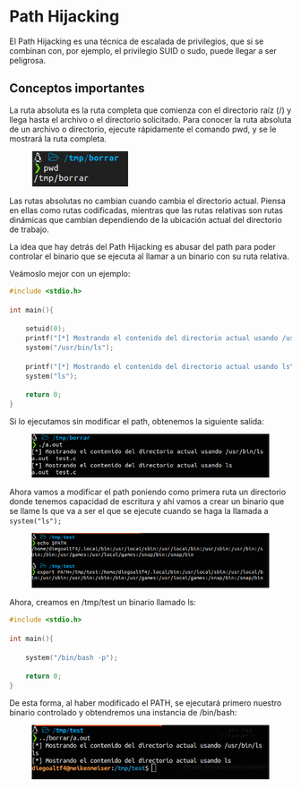 # Path Hijacking

El Path Hijacking es una técnica de escalada de privilegios, que si se combinan con, por ejemplo, el privilegio SUID o sudo, puede llegar a ser peligrosa.

## Conceptos importantes

La ruta absoluta es la ruta completa que comienza con el directorio raíz (/) y llega hasta el archivo o el directorio solicitado. Para conocer la ruta absoluta de un archivo o directorio, ejecute rápidamente el comando pwd, y se le mostrará la ruta completa.

<figure><img src="../../../.gitbook/assets/image (8).png" alt=""><figcaption></figcaption></figure>

Las rutas absolutas no cambian cuando cambia el directorio actual. Piensa en ellas como rutas codificadas, mientras que las rutas relativas son rutas dinámicas que cambian dependiendo de la ubicación actual del directorio de trabajo.

La idea que hay detrás del Path Hijacking es abusar del path para poder controlar el binario que se ejecuta al llamar a un binario con su ruta relativa.

Veámoslo mejor con un ejemplo:

```c
#include <stdio.h>

int main(){

    setuid(0);
    printf("[*] Mostrando el contenido del directorio actual usando /usr/bin/ls\n");
    system("/usr/bin/ls");

    printf("[*] Mostrando el contenido del directorio actual usando ls\n");
    system("ls");

    return 0;
}

```

Si lo ejecutamos sin modificar el path, obtenemos la siguiente salida:

<figure><img src="../../../.gitbook/assets/image (6).png" alt=""><figcaption></figcaption></figure>

Ahora vamos a modificar el path poniendo como primera ruta un directorio donde tenemos capacidad de escritura y ahí vamos a crear un binario que se llame ls que va a ser el que se ejecute cuando se haga la llamada a `system("ls");`

<figure><img src="../../../.gitbook/assets/image (1).png" alt=""><figcaption></figcaption></figure>

Ahora, creamos en /tmp/test un binario llamado ls:

```c
#include <stdio.h>

int main(){

    system("/bin/bash -p");

    return 0;
}
```

De esta forma, al haber modificado el PATH, se ejecutará primero nuestro binario controlado y obtendremos una instancia de /bin/bash:

<figure><img src="../../../.gitbook/assets/image (2).png" alt=""><figcaption></figcaption></figure>

